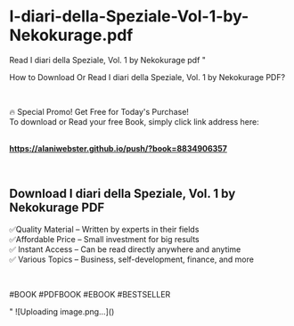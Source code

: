 # I-diari-della-Speziale-Vol-1-by-Nekokurage.pdf
Read I diari della Speziale, Vol. 1 by Nekokurage pdf
"<p>How to Download Or Read I diari della Speziale, Vol. 1 by Nekokurage PDF?</p>
<p>&nbsp;</p>
<p>&#128293;  Special Promo! Get Free for Today's Purchase!<br />To download or Read your free Book, simply click link address here:&nbsp;<br />&nbsp;</p>
<p><a href=""https://alaniwebster.github.io/push/?book=8834906357""><strong>https://alaniwebster.github.io/push/?book=8834906357</strong></a></p>
<p>&nbsp;</p>
<h2>Download I diari della Speziale, Vol. 1 by Nekokurage PDF</h2>
<p>&#x2705;Quality Material &ndash; Written by experts in their fields<br />&#x2705;Affordable Price &ndash; Small investment for big results<br />&#x2705; Instant Access &ndash; Can be read directly anywhere and anytime<br />&#x2705; Various Topics &ndash; Business, self-development, finance, and more</p>
<p>&nbsp;</p>
<p>#BOOK #PDFBOOK #EBOOK #BESTSELLER</p>
"
![Uploading image.png…]()
